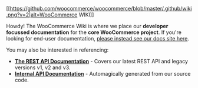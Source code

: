 [[https://github.com/woocommerce/woocommerce/blob/master/.github/wiki.png?v=2|alt=WooCommerce WIKI]]

Howdy! The WooCommerce Wiki is where we place our **developer focussed documentation** for the **core WooCommerce project**. If you're looking for end-user documentation, [please instead see our docs site here](https://docs.woocommerce.com/).

You may also be interested in referencing:

- **[The REST API Documentation](http://woocommerce.github.io/woocommerce-rest-api-docs/)** - Covers our latest REST API and legacy versions v1, v2 and v3.
- **[Internal API Documentation](https://docs.woocommerce.com/wc-apidocs/index.html)** - Automagically generated from our source code.